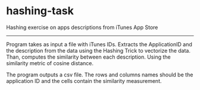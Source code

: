 # hashing-task
Hashing exercise on apps descriptions from iTunes App Store
___
Program takes as input a file with iTunes IDs.
Extracts the ApplicationID and the description from the data using the Hashing Trick to vectorize the data. Than, computes the similarity between each description. Using the similarity metric of cosine distance. 

The program outputs a csv file. The rows and columns names should be the application ID and the cells contain the similarity measurement.
